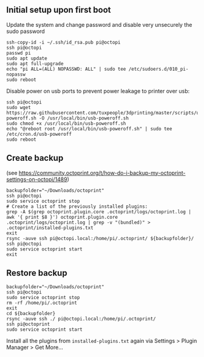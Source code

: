 ## Initial setup upon first boot
Update the system and change password and disable very unsecurely the sudo password

    ssh-copy-id -i ~/.ssh/id_rsa.pub pi@octopi
    ssh pi@octopi
    passwd pi
    sudo apt update
    sudo apt full-upgrade
    echo "pi ALL=(ALL) NOPASSWD: ALL" | sudo tee /etc/sudoers.d/010_pi-nopassw
    sudo reboot

Disable power on usb ports to prevent power leakage to printer over usb:

    ssh pi@octopi
    sudo wget https://raw.githubusercontent.com/tuxpeople/3dprinting/master/scripts/usb-poweroff.sh -O /usr/local/bin/usb-poweroff.sh
    sudo chmod +x /usr/local/bin/usb-poweroff.sh
    echo "@reboot root /usr/local/bin/usb-poweroff.sh" | sudo tee /etc/cron.d/usb-poweroff
    sudo reboot
    
## Create backup
(see https://community.octoprint.org/t/how-do-i-backup-my-octoprint-settings-on-octopi/1489)

    backupfolder="~/Downloads/octoprint"
    ssh pi@octopi
    sudo service octoprint stop
    # Create a list of the previously installed plugins:
    grep -A $(grep octoprint.plugin.core .octoprint/logs/octoprint.log | awk '{ print $8 }') octoprint.plugin.core .octoprint/logs/octoprint.log | grep -v "(bundled)" > .octoprint/installed-plugins.txt
    exit
    rsync -auve ssh pi@octopi.local:/home/pi/.octoprint/ ${backupfolder}/
    ssh pi@octopi
    sudo service octoprint start
    exit
    
## Restore backup
    backupfolder="~/Downloads/octoprint"
    ssh pi@octopi
    sudo service octoprint stop
  	rm -rf /home/pi/.octoprint
    exit
    cd ${backupfolder}
    rsync -auve ssh ./ pi@octopi.local:/home/pi/.octoprint/
  	ssh pi@octoprint
    sudo service octoprint start

Install all the plugins from ```installed-plugins.txt``` again via Settings > Plugin Manager > Get More...
